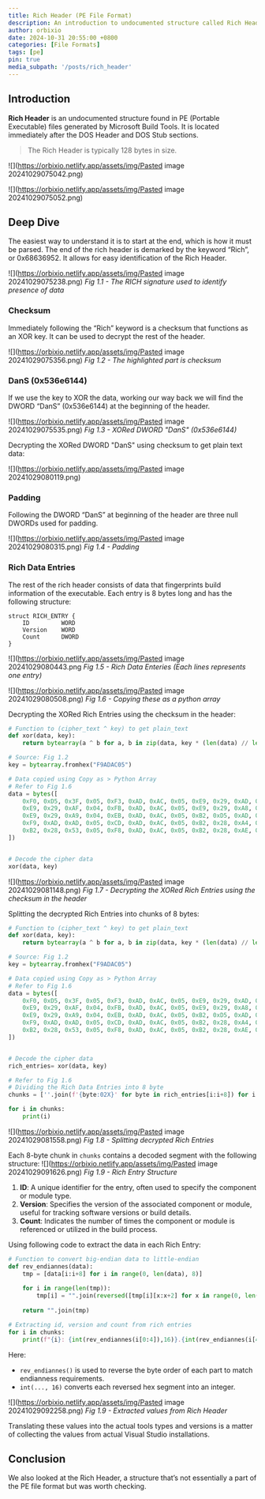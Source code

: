 ```yaml
---
title: Rich Header (PE File Format)
description: An introduction to undocumented structure called Rich Header found in PE (Portable Executable) files generated by Microsoft Build Tools.
author: orbixio
date: 2024-10-31 20:55:00 +0800
categories: [File Formats]
tags: [pe]
pin: true
media_subpath: '/posts/rich_header'
---
```


## Introduction

**Rich Header** is an undocumented structure found in PE (Portable Executable) files generated by Microsoft Build Tools. It is located immediately after the DOS Header and DOS Stub sections.

> The Rich Header is typically 128 bytes in size.

![](https://orbixio.netlify.app/assets/img/Pasted image 20241029075042.png)

![](https://orbixio.netlify.app/assets/img/Pasted image 20241029075052.png)

## Deep Dive

The easiest way to understand it is to start at the end, which is how it must be parsed.
The end of the rich header is demarked by the keyword “Rich”, or 0x68636952. It allows for easy identification of the Rich Header.

![](https://orbixio.netlify.app/assets/img/Pasted image 20241029075238.png)
_Fig 1.1 - The RICH signature used to identify presence of data_

### Checksum

Immediately following the “Rich” keyword is a checksum that functions as an XOR key. It can be used to decrypt the rest of the header. 

![](https://orbixio.netlify.app/assets/img/Pasted image 20241029075356.png)
_Fig 1.2 - The highlighted part is checksum_

### DanS (0x536e6144)

If we use the key to XOR the data, working our way back we will find the DWORD “DanS” (0x536e6144) at the beginning of the header.

![](https://orbixio.netlify.app/assets/img/Pasted image 20241029075535.png)
_Fig 1.3 - XORed DWORD "DanS" (0x536e6144)_

Decrypting the XORed DWORD "DanS" using checksum to get plain text data:

![](https://orbixio.netlify.app/assets/img/Pasted image 20241029080119.png)

### Padding 

Following the DWORD “DanS” at beginning of the header are three null DWORDs used for padding.

![](https://orbixio.netlify.app/assets/img/Pasted image 20241029080315.png)
_Fig 1.4 - Padding_

### Rich Data Entries

The rest of the rich header consists of data that fingerprints build information of the executable. Each entry is 8 bytes long and has the following structure:
```
struct RICH_ENTRY {
    ID         WORD
    Version    WORD
    Count      DWORD
}
```

![](https://orbixio.netlify.app/assets/img/Pasted image 20241029080443.png
_Fig 1.5 - Rich Data Enteries (Each lines represents one entry)_

![](https://orbixio.netlify.app/assets/img/Pasted image 20241029080508.png)
_Fig 1.6 - Copying these as a python array_

Decrypting the XORed Rich Entries using the checksum in the header:
```python
# Function to (cipher_text ^ key) to get plain_text
def xor(data, key):
    return bytearray(a ^ b for a, b in zip(data, key * (len(data) // len(key)) + key[:len(data) % len(key)]))

# Source: Fig 1.2
key = bytearray.fromhex("F9ADAC05")

# Data copied using Copy as > Python Array
# Refer to Fig 1.6 
data = bytes([
    0xF0, 0xD5, 0x3F, 0x05, 0xF3, 0xAD, 0xAC, 0x05, 0xE9, 0x29, 0xAD, 0x04, 0xFA, 0xAD, 0xAC, 0x05, 
    0xE9, 0x29, 0xAF, 0x04, 0xFB, 0xAD, 0xAC, 0x05, 0xE9, 0x29, 0xA8, 0x04, 0xF0, 0xAD, 0xAC, 0x05, 
    0xE9, 0x29, 0xA9, 0x04, 0xEB, 0xAD, 0xAC, 0x05, 0xB2, 0xD5, 0xAD, 0x04, 0xFB, 0xAD, 0xAC, 0x05, 
    0xF9, 0xAD, 0xAD, 0x05, 0xCD, 0xAD, 0xAC, 0x05, 0xB2, 0x28, 0xA4, 0x04, 0xF8, 0xAD, 0xAC, 0x05, 
    0xB2, 0x28, 0x53, 0x05, 0xF8, 0xAD, 0xAC, 0x05, 0xB2, 0x28, 0xAE, 0x04, 0xF8, 0xAD, 0xAC, 0x05, 
])


# Decode the cipher data
xor(data, key)
```

![](https://orbixio.netlify.app/assets/img/Pasted image 20241029081148.png)
_Fig 1.7 - Decrypting the XORed Rich Entries using the checksum in the header_

Splitting the decrypted Rich Entries into chunks of 8 bytes:
```python
# Function to (cipher_text ^ key) to get plain_text
def xor(data, key):
    return bytearray(a ^ b for a, b in zip(data, key * (len(data) // len(key)) + key[:len(data) % len(key)]))

# Source: Fig 1.2
key = bytearray.fromhex("F9ADAC05")

# Data copied using Copy as > Python Array
# Refer to Fig 1.6 
data = bytes([
    0xF0, 0xD5, 0x3F, 0x05, 0xF3, 0xAD, 0xAC, 0x05, 0xE9, 0x29, 0xAD, 0x04, 0xFA, 0xAD, 0xAC, 0x05, 
    0xE9, 0x29, 0xAF, 0x04, 0xFB, 0xAD, 0xAC, 0x05, 0xE9, 0x29, 0xA8, 0x04, 0xF0, 0xAD, 0xAC, 0x05, 
    0xE9, 0x29, 0xA9, 0x04, 0xEB, 0xAD, 0xAC, 0x05, 0xB2, 0xD5, 0xAD, 0x04, 0xFB, 0xAD, 0xAC, 0x05, 
    0xF9, 0xAD, 0xAD, 0x05, 0xCD, 0xAD, 0xAC, 0x05, 0xB2, 0x28, 0xA4, 0x04, 0xF8, 0xAD, 0xAC, 0x05, 
    0xB2, 0x28, 0x53, 0x05, 0xF8, 0xAD, 0xAC, 0x05, 0xB2, 0x28, 0xAE, 0x04, 0xF8, 0xAD, 0xAC, 0x05, 
])


# Decode the cipher data
rich_entries= xor(data, key)

# Refer to Fig 1.6
# Dividing the Rich Data Entries into 8 byte 
chunks = [''.join(f'{byte:02X}' for byte in rich_entries[i:i+8]) for i in range(0, len(rich_entries), 8)]

for i in chunks:
	print(i)
```

![](https://orbixio.netlify.app/assets/img/Pasted image 20241029081558.png)
_Fig 1.8 - Splitting decrypted Rich Entries_


Each 8-byte chunk in `chunks` contains a decoded segment with the following structure:
![](https://orbixio.netlify.app/assets/img/Pasted image 20241029091626.png)
_Fig 1.9 - Rich Entry Structure_

1. **ID**: A unique identifier for the entry, often used to specify the component or module type.
2. **Version**: Specifies the version of the associated component or module, useful for tracking software versions or build details.
3. **Count**: Indicates the number of times the component or module is referenced or utilized in the build process.

Using following code to extract the data in each Rich Entry:
```python
# Function to convert big-endian data to little-endian
def rev_endiannes(data):
	tmp = [data[i:i+8] for i in range(0, len(data), 8)]
	
	for i in range(len(tmp)):
		tmp[i] = "".join(reversed([tmp[i][x:x+2] for x in range(0, len(tmp[i]), 2)]))
	
	return "".join(tmp)

# Extracting id, version and count from rich entries
for i in chunks:
    print(f"{i}: {int(rev_endiannes(i[0:4]),16)}.{int(rev_endiannes(i[4:8]),16)}.{int(rev_endiannes(i[8:16]),16)}")

```

Here:

- `rev_endiannes()` is used to reverse the byte order of each part to match endianness requirements.
- `int(..., 16)` converts each reversed hex segment into an integer.

![](https://orbixio.netlify.app/assets/img/Pasted image 20241029092258.png)
_Fig 1.9 - Extracted values from Rich Header_

Translating these values into the actual tools types and versions is a matter of collecting the values from actual Visual Studio installations.

## Conclusion
We also looked at the Rich Header, a structure that’s not essentially a part of the PE file format but was worth checking.
